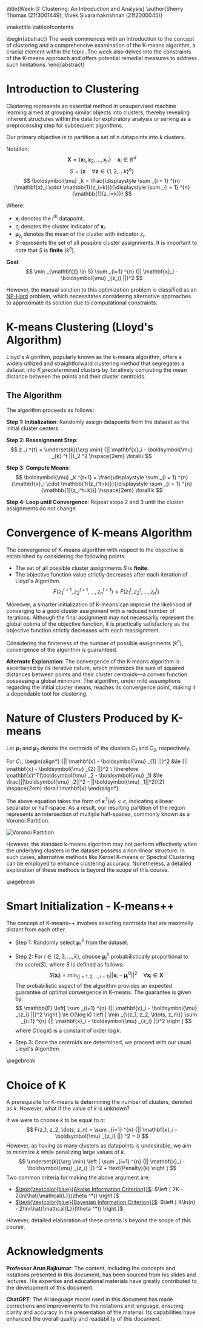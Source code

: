 \title{Week-3: Clustering: An Introduction and Analysis}
\author{Sherry Thomas (21f3001449), Vivek Sivaramakrishnan (21f2000045)}

\maketitle
\tableofcontents

\begin{abstract}
The week commences with an introduction to the concept of clustering and a comprehensive examination of the K-means algorithm, a crucial element within the topic. The week also delves into the constraints of the K-means approach and offers potential remedial measures to address such limitations.
\end{abstract}

# Introduction to Clustering

Clustering represents an essential method in unsupervised machine learning aimed at grouping similar objects into clusters, thereby revealing inherent structures within the data for exploratory analysis or serving as a preprocessing step for subsequent algorithms.

Our primary objective is to partition a set of $n$ datapoints into $k$ clusters.

Notation:
$$
\mathbf{X}=\{\mathbf{x}_1, \mathbf{x}_2, \dots, \mathbf{x}_n \} \quad \mathbf{x}_i \in \mathbb{R}^d 
$$
$$
S = \{\mathbf{z} \quad \forall \mathbf{z} \in \{1, 2, \ldots k\}^n \}
$$
$$
\boldsymbol{\mu} _k = \frac{\displaystyle \sum _{i = 1} ^{n} {\mathbf{x}_i \cdot \mathbb{1}(z_i=k)}}{\displaystyle \sum _{i = 1} ^{n} {\mathbb{1}(z_i=k)}}
$$

Where:

- $\mathbf{x}_i$ denotes the $i^{th}$ datapoint.
- $z_i$ denotes the cluster indicator of $\mathbf{x}_i$.
- $\boldsymbol{\mu}_{z_i}$ denotes the mean of the cluster with indicator $z_i$.
- $S$ represents the set of all possible cluster assignments. It is important to note that $S$ is **finite** ($k^n$).

**Goal**:
$$
\min _{\mathbf{z} \in S} \sum _{i=1} ^{n} {|| \mathbf{x}_i - \boldsymbol{\mu} _{z_i} ||}^2
$$

However, the manual solution to this optimization problem is classified as an [NP-Hard](https://en.wikipedia.org/wiki/NP-hardness) problem, which necessitates considering alternative approaches to approximate its solution due to computational constraints.

# K-means Clustering (Lloyd's Algorithm)

Lloyd's Algorithm, popularly known as the k-means algorithm, offers a widely utilized and straightforward clustering method that segregates a dataset into $K$ predetermined clusters by iteratively computing the mean distance between the points and their cluster centroids.

## The Algorithm

The algorithm proceeds as follows:

**Step 1: Initialization**: Randomly assign datapoints from the dataset as the initial cluster centers.

**Step 2: Reassignment Step**:
$$
z _i ^{t} = \underset{k}{\arg \min} {|| \mathbf{x}_i - \boldsymbol{\mu} _{k} ^t ||}_2 ^2 \hspace{2em} \forall i
$$

**Step 3: Compute Means**:
$$
\boldsymbol{\mu} _k ^{t+1} = \frac{\displaystyle \sum _{i = 1} ^{n} {\mathbf{x}_i \cdot \mathbb{1}(z_i^t=k)}}{\displaystyle \sum _{i = 1} ^{n} {\mathbb{1}(z_i^t=k)}} \hspace{2em} \forall k
$$

**Step 4: Loop until Convergence**:
Repeat steps 2 and 3 until the cluster assignments do not change.

# Convergence of K-means Algorithm

The convergence of K-means algorithm with respect to the objective is established by considering the following points:

- The set of all possible cluster assignments $S$ is **finite**.
- The objective function value strictly decreases after each iteration of Lloyd's Algorithm.
$$
F(z_1^{t+1}, z_2^{t+1}, \ldots, z_n^{t+1}) < F(z_1^{t}, z_2^{t}, \ldots, z_n^{t})
$$

Moreover, a smarter initialization of K-means can improve the likelihood of converging to a good cluster assignment with a reduced number of iterations. Although the final assignment may not necessarily represent the global optima of the objective function, it is practically satisfactory as the objective function strictly decreases with each reassignment.

Considering the finiteness of the number of possible assignments ($k^n$), convergence of the algorithm is guaranteed.

**Alternate Explanation**: The convergence of the K-means algorithm is ascertained by its iterative nature, which minimizes the sum of squared distances between points and their cluster centroids—a convex function possessing a global minimum. The algorithm, under mild assumptions regarding the initial cluster means, reaches its convergence point, making it a dependable tool for clustering.

# Nature of Clusters Produced by K-means

Let $\boldsymbol{\mu}_1$ and $\boldsymbol{\mu}_2$ denote the centroids of the clusters $C_1$ and $C_2$, respectively.

For $C_1$,
\begin{align*}
    {|| \mathbf{x} - \boldsymbol{\mu} _{1} ||}^2 &\le {|| \mathbf{x} - \boldsymbol{\mu} _{2} ||}^2 \\
    \therefore \mathbf{x}^T(\boldsymbol{\mu} _2 - \boldsymbol{\mu} _1) &\le \frac{||\boldsymbol{\mu} _2||^2 - ||\boldsymbol{\mu} _1||^2}{2} \hspace{2em} \forall \mathbf{x}
\end{align*}

The above equation takes the form of $\mathbf{x}^T(w)<c$, indicating a linear separator or half-space. As a result, our resulting partition of the region represents an intersection of multiple half-spaces, commonly known as a Voronoi Partition.

![Voronoi Partition](../images/clustering.png)

However, the standard k-means algorithm may not perform effectively when the underlying clusters in the dataset possess a non-linear structure. In such cases, alternative methods like Kernel K-means or Spectral Clustering can be employed to enhance clustering accuracy. Nonetheless, a detailed exploration of these methods is beyond the scope of this course.

\pagebreak
# Smart Initialization - K-means++

The concept of K-means++ involves selecting centroids that are maximally distant from each other.

* Step 1: Randomly select $\boldsymbol{\mu} _1 ^0$ from the dataset.
* Step 2: For $l \in \{2, 3, \ldots, k\}$, choose $\boldsymbol{\mu} _l ^0$ probabilistically proportional to the score($S$), where $S$ is defined as follows:
$$
    S(\mathbf{x}_i) = \min _{\{j=1, 2, \ldots, l-1\}} {|| \mathbf{x}_i - \boldsymbol{\mu} _{j} ^0 ||}^2 \quad \forall \mathbf{x}_i \in \mathbf{X}
$$
    The probabilistic aspect of the algorithm provides an expected guarantee of optimal convergence in K-means. The guarantee is given by:
$$
    \mathbb{E} \left[ \sum _{i=1} ^{n} {|| \mathbf{x}_i - \boldsymbol{\mu} _{z_i} ||}^2 \right ]
    \le O(\log k) \left [ \min _{\{z_1, z_2, \ldots, z_n\}} \sum _{i=1} ^{n} {|| \mathbf{x}_i - \boldsymbol{\mu} _{z_i} ||}^2 \right ]
$$
    where $O(\log k)$ is a constant of order $\log k$.

* Step 3: Once the centroids are determined, we proceed with our usual Lloyd's Algorithm.

\pagebreak
# Choice of K

A prerequisite for K-means is determining the number of clusters, denoted as $k$. However, what if the value of $k$ is unknown?

If we were to choose $k$ to be equal to $n$:
$$
F(z_1, z_2, \dots, z_n) = \sum _{i=1} ^{n} {|| \mathbf{x}_i - \boldsymbol{\mu} _{z_i} ||} ^2 = 0
$$
However, as having as many clusters as datapoints is undesirable, we aim to minimize $k$ while penalizing large values of $k$.
$$
\underset{k}{\arg \min} \left [ \sum _{i=1} ^{n} {|| \mathbf{x}_i - \boldsymbol{\mu} _{z_i} ||} ^2 + \text{Penalty}(k) \right ]
$$
Two common criteria for making the above argument are:

* [$\text{\textcolor{blue}{Akaike Information Criterion}}$](https://en.wikipedia.org/wiki/Akaike_information_criterion): $\left [ 2K - 2\ln(\hat{\mathcal{L}}(\theta ^*)) \right ]$
* [$\text{\textcolor{blue}{Bayesian Information Criterion}}$](https://en.wikipedia.org/wiki/Bayesian_information_criterion): $\left [ K\ln(n) - 2\ln(\hat{\mathcal{L}}(\theta ^*)) \right ]$

However, detailed elaboration of these criteria is beyond the scope of this course.

# Acknowledgments

**Professor Arun Rajkumar**: The content, including the concepts and notations presented in this document, has been sourced from his slides and lectures. His expertise and educational materials have greatly contributed to the development of this document.

**ChatGPT**: The AI language model used in this document has made corrections and improvements to the notations and language, ensuring clarity and accuracy in the presentation of the material. Its capabilities have enhanced the overall quality and readability of this document.